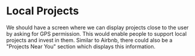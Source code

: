 # Local Projects

We should have a screen where we can display projects close to the user by asking for GPS permission. This would enable people to support local projects and invest in them. Similar to Airbnb, there could also be a "Projects Near You" section which displays this information.

